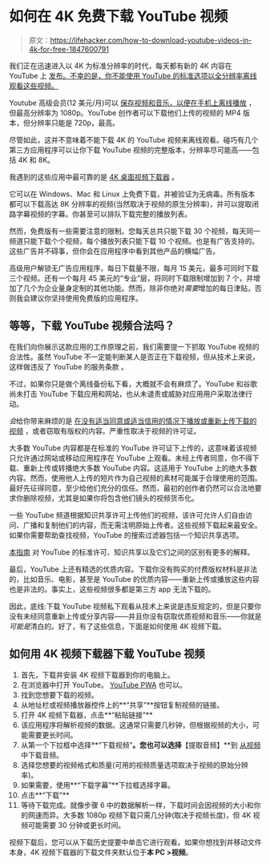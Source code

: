 # 如何在 4K 免费下载 YouTube 视频

> 原文：<https://lifehacker.com/how-to-download-youtube-videos-in-4k-for-free-1847600791>

我们正在迅速进入以 4K 为标准分辨率的时代，每天都有新的 4K 内容在 YouTube 上 [发布。不幸的是，你不能使用 YouTube 的标准选项以全分辨率离线观看这些视频。](https://lifehacker.com/how-to-find-hdr-content-on-youtube-1829374364) 



Youtube 高级会员(12 美元/月)可以 [保存视频和音乐，以便在手机上离线播放](https://lifehacker.com/how-to-download-youtube-videos-on-your-phone-1847317812) ，但最高分辨率为 1080p。YouTube 创作者可以下载他们上传的视频的 MP4 版本，但分辨率只能是 720p，最高。

尽管如此，这并不意味着不能下载 4K 的 YouTube 视频来离线观看。碰巧有几个第三方应用程序可以让你下载 YouTube 视频的完整版本，分辨率尽可能高——包括 4K 和 8K。

我遇到的这些应用中最可靠的是 [4K 桌面视频下载器](https://www.4kdownload.com/products/videodownloader/4) 。

它可以在 Windows、Mac 和 Linux 上免费下载，并被验证为无病毒。所有版本都可以下载高达 8K 分辨率的视频(当然取决于视频的原生分辨率)，并可以提取闭路字幕视频的字幕。你甚至可以排队下载完整的播放列表。

然而，免费版有一些需要注意的限制。您每天总共只能下载 30 个视频，每天同一频道只能下载个个视频，每个播放列表只能下载 10 个视频。也是有广告支持的。这些广告并不碍事，但你会在应用程序中看到其他产品的横幅广告。

高级用户解锁无广告应用程序，每日下载量不限，每月 15 美元，最多可同时下载三个视频。还有一个每月 45 美元的“专业”层，将同时下载限制增加到 7 个，并增加了几个为企业量身定制的其他功能。然而，除非你绝对*需要*增加的每日津贴，否则我会建议你坚持使用免费版的应用程序。

## 等等，下载 YouTube 视频合法吗？

在我们向你展示这款应用的工作原理之前，我们需要提一下抓取 YouTube 视频的合法性。虽然 YouTube 不一定能判断某人是否正在下载视频，但从技术上来说，这样做违反了 YouTube 的服务条款 。

不过，如果你只是做个离线备份私下看，大概就不会有麻烦了。YouTube 和谷歌尚未打击 YouTube 下载应用和网站，也从未谴责或威胁对应用用户采取法律行动。

*会*给你带来麻烦的是 [在没有适当同意或适当信用的情况下播放或重新上传下载的视频](https://lifehacker.com/check-your-youtube-videos-for-potential-flags-with-this-1846538277) ，或者窃取有版权的内容。严重性取决于视频的许可证。

大多数 YouTube 内容都是在标准的 YouTube 许可证下上传的，这意味着该视频只允许通过网站或移动应用程序在 YouTube 上观看。未经上传者同意，你不得下载、重新上传或转播绝大多数 YouTube 内容。这适用于 YouTube 上的绝大多数内容。然而，使用他人上传的短片作为自己视频的素材可能属于合理使用的范围。最好先征得同意，至少给他们充分的信任。然而，最初的创作者仍然可以合法地要求你删除视频，尤其是如果你将包含他们镜头的视频货币化。

一些 YouTube 频道根据知识共享许可上传他们的视频，该许可允许人们自由访问、广播和复制他们的内容，而无需注明原始上传者。这些视频下载起来最安全。如果你需要帮助查找视频，YouTube 的搜索过滤器包括一个知识共享选项。

[本指南](https://filmora.wondershare.com/youtube-video-editing/standard-youtube-license-vs-cc.html) 对 YouTube 的标准许可、知识共享以及它们之间的区别有更多的解释。

最后，YouTube 上还有精选的优质内容。下载你没有购买的付费版权材料是非法的，比如音乐、电影，甚至是 YouTube 的优质内容——重新上传或播放这些内容也是非法的。事实上，这些视频很多都是第三方 app 无法下载的。

因此，底线:下载 YouTube 视频私下观看从技术上来说是违反规定的，但是只要你没有未经同意重新上传或分享内容——并且你没有窃取优质视频和音乐——你就是 *可能是*清白的。好了，有了这些信息，下面是如何使用 4K 视频下载。

## 如何用 4K 视频下载器下载 YouTube 视频

1.  首先，下载并安装 4K 视频下载器到你的电脑上。
2.  在浏览器中打开 YouTube。 [YouTube PWA](https://lifehacker.com/how-to-install-youtube-as-a-progressive-web-app-on-wind-1846137659) 也可以。
3.  找到您想要下载的视频。
4.  从地址栏或视频播放器控件上的**“共享”**按钮复制视频的链接。
5.  打开 4K 视频下载器，点击**“粘贴链接”**
6.  该应用程序将解析视频的数据。这通常只需要几秒钟，但根据视频的大小，可能需要更长时间。
7.  从第一个下拉框中选择**“下载视频”**。您也可以选择**【提取音频】**到 [从视频](https://lifehacker.com/5-ways-to-download-music-from-youtube-1847343955) 中下载音频。
8.  选择您想要的视频格式和质量(可用的视频质量选项取决于视频的原始分辨率)。
9.  如果需要，使用**“下载字幕”**下拉框选择字幕。
10.  点击**“下载”**
11.  等待下载完成。就像步骤 6 中的数据解析一样，下载时间会因视频的大小和你的网速而异。大多数 1080p 视频下载只需几分钟(取决于视频长度)，但 4K 视频可能需要 30 分钟或更长时间。

视频下载后，您可以从下载历史提要中单击它进行观看。如果你想找到并移动文件本身，4K 视频下载器的下载文件夹默认位于**本 PC >视频**。